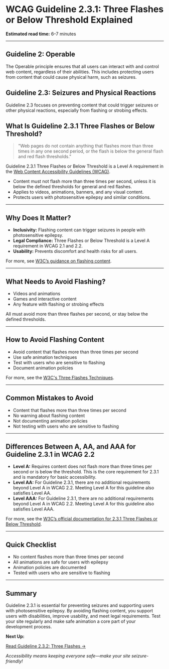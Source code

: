 <!--
title: WCAG Guideline 2.3.1: Three Flashes or Below Threshold Explained
series: Making the Web Accessible for All
description: A practical guide to WCAG Guideline 2.3.1 (Three Flashes or Below Threshold)—what it means, why it matters, and how to avoid content that flashes more than three times in any one second period.
keywords: wcag 2.3.1, three flashes, seizure, accessibility, web standards, digital inclusion
image: WCAG-Series-2-3-1.png
imageAlt: Blue text on yellow background saying, "Web Content Accessibiilty Guiedlines (WCAG) 2.3.1 Explained, Three Flashes or Below Threshold"
status: published
date: 2025-07-03
-->

# **WCAG Guideline 2.3.1: Three Flashes or Below Threshold Explained**

**Estimated read time:** 6–7 minutes

---

## **Guideline 2: Operable**

The Operable principle ensures that all users can interact with and control web content, regardless of their abilities. This includes protecting users from content that could cause physical harm, such as seizures.

## **Guideline 2.3: Seizures and Physical Reactions**

Guideline 2.3 focuses on preventing content that could trigger seizures or other physical reactions, especially from flashing or strobing effects.

## **What Is Guideline 2.3.1 Three Flashes or Below Threshold?**

<!-- [Illustration: Warning icon and a screen with a flashing animation crossed out] -->

> "Web pages do not contain anything that flashes more than three times in any one second period, or the flash is below the general flash and red flash thresholds."

Guideline 2.3.1 Three Flashes or Below Threshold is a Level A requirement in the [Web Content Accessibility Guidelines (WCAG)](https://www.w3.org/WAI/WCAG22/quickref/#three-flashes-or-below-threshold).

- Content must not flash more than three times per second, unless it is below the defined thresholds for general and red flashes.
- Applies to videos, animations, banners, and any visual content.
- Protects users with photosensitive epilepsy and similar conditions.

---

## **Why Does It Matter?**

<!-- [Infographic: User with epilepsy, warning icon, and safe animation] -->

- **Inclusivity:** Flashing content can trigger seizures in people with photosensitive epilepsy.
- **Legal Compliance:** Three Flashes or Below Threshold is a Level A requirement in WCAG 2.1 and 2.2.
- **Usability:** Prevents discomfort and health risks for all users.

For more, see [W3C’s guidance on flashing content](https://www.w3.org/WAI/WCAG22/Understanding/three-flashes-or-below-threshold.html).

---

## **What Needs to Avoid Flashing?**

<!-- [Grid: Videos, animations, games, all with no flash icons] -->

- Videos and animations
- Games and interactive content
- Any feature with flashing or strobing effects

All must avoid more than three flashes per second, or stay below the defined thresholds.

---

## **How to Avoid Flashing Content**

<!-- [Side-by-side code snippets: Safe animation, unsafe animation]
[Example: Settings panel for animation control] -->

- Avoid content that flashes more than three times per second
- Use safe animation techniques
- Test with users who are sensitive to flashing
- Document animation policies

For more, see the [W3C's Three Flashes Techniques](https://www.w3.org/WAI/WCAG22/Techniques/general/G19).

---

## **Common Mistakes to Avoid**

<!-- [Do/Don't graphic: Left side with safe animation, right side with unsafe animation] -->

- Content that flashes more than three times per second
- No warning about flashing content
- Not documenting animation policies
- Not testing with users who are sensitive to flashing

---

## **Differences Between A, AA, and AAA for Guideline 2.3.1 in WCAG 2.2**

<!-- [Infographic: Three columns labeled A, AA, AAA with example requirements for each] -->

- **Level A:** Requires content does not flash more than three times per second or is below the threshold. This is the core requirement for 2.3.1 and is mandatory for basic accessibility.
- **Level AA:** For Guideline 2.3.1, there are no additional requirements beyond Level A in WCAG 2.2. Meeting Level A for this guideline also satisfies Level AA.
- **Level AAA:** For Guideline 2.3.1, there are no additional requirements beyond Level A in WCAG 2.2. Meeting Level A for this guideline also satisfies Level AAA.

For more, see the [W3C’s official documentation for 2.3.1 Three Flashes or Below Threshold](https://www.w3.org/WAI/WCAG22/Understanding/three-flashes-or-below-threshold.html).

---

## **Quick Checklist**

<!-- [Checklist graphic: Icons for each item (no flash, warning, safe animation, etc.)] -->

- No content flashes more than three times per second
- All animations are safe for users with epilepsy
- Animation policies are documented
- Tested with users who are sensitive to flashing

---

## **Summary**

<!-- [Illustration: User enjoying safe animation on a web app] -->

Guideline 2.3.1 is essential for preventing seizures and supporting users with photosensitive epilepsy. By avoiding flashing content, you support users with disabilities, improve usability, and meet legal requirements. Test your site regularly and make safe animation a core part of your development process.

**Next Up:**

[Read Guideline 2.3.2: Three Flashes →](WCAG-Guideline-2-3-2-Three-Flashes-Explained)

*Accessibility means keeping everyone safe—make your site seizure-friendly!*
